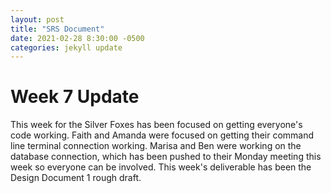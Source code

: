 ```yaml
---
layout: post
title: "SRS Document"
date: 2021-02-28 8:30:00 -0500
categories: jekyll update
---
```


# Week 7 Update
This week for the Silver Foxes has been focused on getting everyone's code working. Faith and Amanda were focused on getting their command line terminal connection working. Marisa and Ben were working on the database connection, which has been pushed to their Monday meeting this week so everyone can be involved. This week's deliverable has been the Design Document 1 rough draft. 